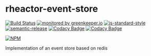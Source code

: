 # rheactor-event-store

[![Build Status](https://travis-ci.org/RHeactor/event-store.svg?branch=master)](https://travis-ci.org/RHeactor/event-store)
[![monitored by greenkeeper.io](https://img.shields.io/badge/greenkeeper.io-monitored-brightgreen.svg)](http://greenkeeper.io/) 
[![js-standard-style](https://img.shields.io/badge/code%20style-standard-brightgreen.svg)](http://standardjs.com/)
[![semantic-release](https://img.shields.io/badge/semver-semantic%20release-e10079.svg)](https://github.com/semantic-release/semantic-release)
[![Codacy Badge](https://api.codacy.com/project/badge/Grade/ae721adc0c8b44d9adc1084b1ba69a2c)](https://www.codacy.com/app/coderbyheart/event-store?utm_source=github.com&amp;utm_medium=referral&amp;utm_content=RHeactor/event-store&amp;utm_campaign=Badge_Grade)
[![Codacy Badge](https://api.codacy.com/project/badge/Coverage/ae721adc0c8b44d9adc1084b1ba69a2c)](https://www.codacy.com/app/coderbyheart/event-store?utm_source=github.com&amp;utm_medium=referral&amp;utm_content=RHeactor/event-store&amp;utm_campaign=Badge_Coverage)

[![NPM](https://nodei.co/npm/rheactor-event-store.png?downloads=true&downloadRank=true&stars=true)](https://nodei.co/npm/rheactor-event-store/)

Implementation of an event store based on redis
